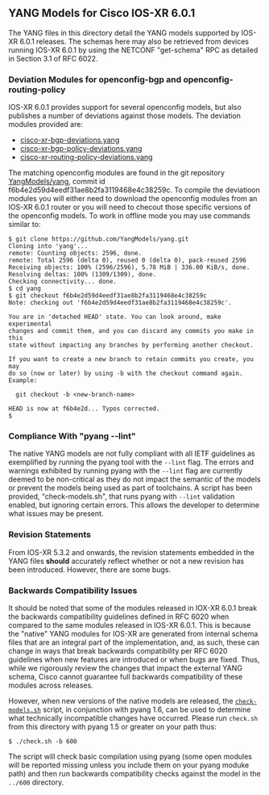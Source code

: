 ## YANG Models for Cisco IOS-XR 6.0.1

The YANG files in this directory detail the YANG models supported by IOS-XR 6.0.1 releases. The schemas here may also be retrieved from devices running IOS-XR 6.0.1 by using the NETCONF "get-schema" RPC as detailed in Section 3.1 of RFC 6022.

### Deviation Modules for openconfig-bgp and openconfig-routing-policy

IOS-XR 6.0.1 provides support for several openconfig models, but also publishes a number of deviations against those models. The deviation modules provided are:

* [cisco-xr-bgp-deviations.yang](cisco-xr-bgp-deviations.yang)
* [cisco-xr-bgp-policy-deviations.yang](cisco-xr-bgp-policy-deviations.yang)
* [cisco-xr-routing-policy-deviations.yang](cisco-xr-routing-policy-deviations.yang)

The matching openconfig modules are found in the git repository [YangModels/yang](https://github.com/YangModels/yang.git), commit id f6b4e2d59d4eedf31ae8b2fa3119468e4c38259c. To compile the deviatioon modules you will either need to download the openconfig modules from an IOS-XR 6.0.1 router or you will need to checout those specific versions of the openconfig models. To work in offline mode you may use commands similar to:

```
$ git clone https://github.com/YangModels/yang.git
Cloning into 'yang'...
remote: Counting objects: 2596, done.
remote: Total 2596 (delta 0), reused 0 (delta 0), pack-reused 2596
Receiving objects: 100% (2596/2596), 5.78 MiB | 336.00 KiB/s, done.
Resolving deltas: 100% (1309/1309), done.
Checking connectivity... done.
$ cd yang
$ git checkout f6b4e2d59d4eedf31ae8b2fa3119468e4c38259c
Note: checking out 'f6b4e2d59d4eedf31ae8b2fa3119468e4c38259c'.

You are in 'detached HEAD' state. You can look around, make experimental
changes and commit them, and you can discard any commits you make in this
state without impacting any branches by performing another checkout.

If you want to create a new branch to retain commits you create, you may
do so (now or later) by using -b with the checkout command again. Example:

  git checkout -b <new-branch-name>

HEAD is now at f6b4e2d... Typos corrected.
$
```

### Compliance With "pyang --lint"

The native YANG models are not fully compliant with all IETF guidelines as exemplified by running the pyang tool with the ```--lint``` flag. The errors and warnings exhibited by running pyang with the ```--lint``` flag are currently deemed to be non-critical as they do not impact the semantic of the models or prevent the models being used as part of toolchains. A script has been provided, "check-models.sh", that runs pyang with ```--lint``` validation enabled, but ignoring certain errors. This allows the developer to determine what issues may be present.

### Revision Statements

From IOS-XR 5.3.2 and onwards, the revision statements embedded in the YANG files **should** accurately reflect whether or not a new revision has been introduced. However, there are some bugs.

### Backwards Compatibility Issues

It should be noted that some of the modules released in IOX-XR 6.0.1 break the backwards compatibility guidelines defined in RFC 6020 when compared to the same modules released in IOS-XR 6.0.1. This is because the "native" YANG modules for IOS-XR are generated from internal schema files that are an integral part of the implementation, and, as such, these can change in ways that break backwards compatibility per RFC 6020 guidelines when new features are introduced or when bugs are fixed. Thus, while we rigorously review the changes that impact the external YANG schema, Cisco cannot guarantee full backwards compatibility of these modules across releases.

However, when new versions of the native models are released, the [```check-models.sh```](check-models.sh) script, in conjunction with pyang 1.6, can be used to determine what technically incompatible changes have occurred. Please run ```check.sh``` from this directory with pyang 1.5 or greater on your path thus:

```
$ ./check.sh -b 600
```

The script will check basic compilation using pyang (some open modules will be reported missing unless you include them on your pyang moduke path) and then run backwards compatibility checks against the model in the ```../600``` directory.

